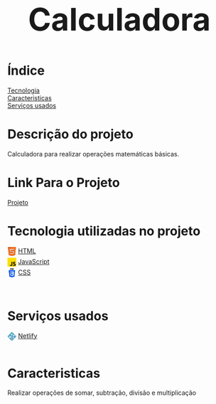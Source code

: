 <header style='text-align: center'>
    <h1 style= 'font-size: 70px'> Calculadora </h1>
</header>

<!-- ======================== -->
# Índice
<a style='display: block' href='#Tecnologia-utilizadas-no-projeto'>Tecnologia</a>
<a style='display: block' href='#Caracteristicas'>Caracteristicas</a>
<a style='display: block' href='#Serviços-usados'>Serviços usados</a>

<!-- ======================== -->

# Descrição do projeto
<p>Calculadora para realizar operações matemáticas básicas.</p>

# Link Para o Projeto
<a href='https://earnest-sprinkles-279e4d.netlify.app/'>Projeto</a>

<!-- ======================== -->
<div id='Tecnologia-utilizadas-no-projeto'></div>

# Tecnologia utilizadas no projeto
<ul style='padding: 0' >
    <li style='display: flex; gap: 4px'>
       <img style='height: 20px; text-align: center; margin-bottom: 4px' src='./img/html.png'></img>
        <a href='https://developer.mozilla.org/pt-BR/docs/Web/HTML'>HTML</a>
    </li>
    <li style='display: flex; gap: 4px; margin-bottom: 4px'>
        <img style='height: 20px;' src='./img/js.png'></img>
        <a href='https://developer.mozilla.org/pt-BR/docs/Web/JavaScript'>JavaScript</a>
    </li>
    <li style='display: flex; gap: 4px; margin-bottom: 4px'>
        <img style='height: 20px; text-align: center' src='./img/css-3.png'></img>
        <a href='https://developer.mozilla.org/pt-BR/docs/Web/CSS'>CSS</a>
    </li>
</ul>
<br/>

<!-- ======================== -->
<div id='Serviços-usados'></div>

# Serviços usados
<div style='display: flex; gap: 4px'>
    <img style='height: 20px; text-align: center' src='./img/netlify-icon.svg'></img>
    <a href='https://app.netlify.com/'>Netlify</a>
</div>
<br/>

<div id='Caracteristicas'></div>

# Caracteristicas 
<p >Realizar operações de somar, subtração, divisão e multiplicação</p>

